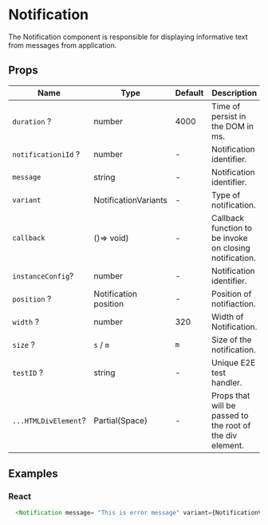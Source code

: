 # Notification

The Notification component is responsible for displaying informative text from messages from application.

## Props

| Name                 | Type                  | Default | Description                                               |
| -------------------- | --------------------- | ------- | --------------------------------------------------------- |
| `duration` ?         | number                | 4000    | Time of persist in the DOM in ms.                         |
| `notificationiId` ?  | number                | -       | Notification identifier.                                  |
| `message`            | string                | -       | Notification identifier.                                  |
| `variant`            | NotificationVariants  | -       | Type of notification.                                     |
| `callback`           | ()=> void)            | -       | Callback function to be invoke on closing notification.   |
| `instanceConfig`?    | number                | -       | Notification identifier.                                  |
| `position` ?         | Notification position | -       | Position of notifiaction.                                 |
| `width` ?            | number                | 320     | Width of Notification.                                    |
| `size` ?             | `s` / `m`             | `m`     | Size of the notification.                                 |
| `testID` ?           | string                | -       | Unique E2E test handler.                                  |
| `...HTMLDivElement`? | Partial(Space)        | -       | Props that will be passed to the root of the div element. |

## Examples

### React

```javascript
  <Notification message= "This is error message" variant={NotificationVariants.Error}  position={`top-left`}>
```
